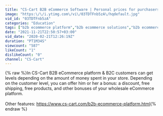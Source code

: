 ```yaml
---
title: "CS-Cart B2B eCommerce Software | Personal prices for purchasers"
image: "https:\/\/i.ytimg.com\/vi\/03TDTFnb5zA\/hqdefault.jpg"
vid_id: "03TDTFnb5zA"
categories: "Education"
tags: ["b2b ecommerce platform","b2b ecommerce solutions","b2b ecommerce software"]
date: "2021-11-21T22:50:57+03:00"
vid_date: "2020-02-21T12:26:19Z"
duration: "PT1M34S"
viewcount: "587"
likeCount: "1"
dislikeCount: "0"
channel: "CS-Cart"
---
```

{% raw %}In CS-Cart B2B eCommerce platform &amp; B2C customers can get levels depending on the amount of money spent in your store. Depending on the customer level, you can offer him or her a bonus: a discount, free shipping, free products, and other bonuses of your wholesale eCommerce platform.<br /><br />Other features: <a rel="nofollow" target="blank" href="https://www.cs-cart.com/b2b-ecommerce-platform.html">https://www.cs-cart.com/b2b-ecommerce-platform.html</a>{% endraw %}
